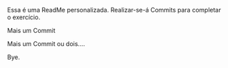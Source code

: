 Essa é uma ReadMe personalizada.
Realizar-se-á Commits para completar o exercício.

Mais um Commit

Mais um Commit ou dois....

Bye.